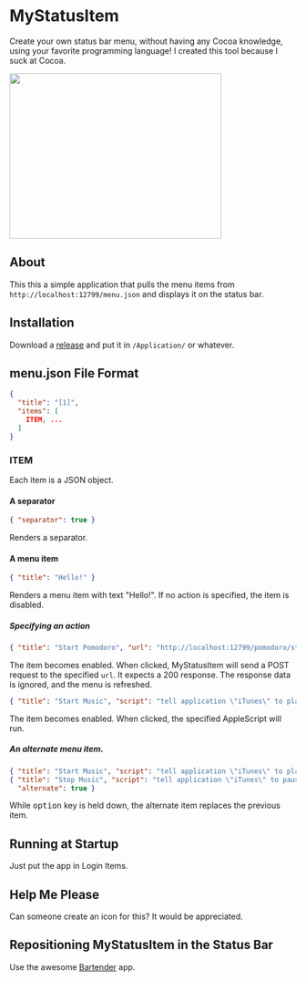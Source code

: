 
MyStatusItem
============

Create your own status bar menu, without having any Cocoa knowledge, using your favorite programming language!
I created this tool because I suck at Cocoa.

<img src="http://i.imgur.com/hfNNYn7.png" width="372" height="290">


About
-----

This this a simple application that pulls the menu items from `http://localhost:12799/menu.json` and displays it on the status bar.


Installation
------------

Download a [release](https://github.com/dtinth/MyStatusItem/releases)
and put it in `/Application/` or whatever.



menu.json File Format
---------------------

```json
{
  "title": "[1]",
  "items": [
    ITEM, ...
  ]
}
```

### ITEM

Each item is a JSON object.


#### A separator

```json
{ "separator": true }
```

Renders a separator.


#### A menu item

```json
{ "title": "Hello!" }
```

Renders a menu item with text "Hello!".
If no action is specified, the item is disabled.


##### Specifying an action

```json
{ "title": "Start Pomodoro", "url": "http://localhost:12799/pomodoro/start" }
```

The item becomes enabled.
When clicked, MyStatusItem will send a POST request to the specified `url`.
It expects a 200 response.
The response data is ignored, and the menu is refreshed.

```json
{ "title": "Start Music", "script": "tell application \"iTunes\" to play" }
```

The item becomes enabled.
When clicked, the specified AppleScript will run.


##### An alternate menu item.

```json
{ "title": "Start Music", "script": "tell application \"iTunes\" to play" },
{ "title": "Stop Music", "script": "tell application \"iTunes\" to pause",
  "alternate": true }
```

While <kbd>option</kbd> key is held down, the alternate item replaces the previous item.




Running at Startup
------------------

Just put the app in Login Items.



Help Me Please
--------------

Can someone create an icon for this? It would be appreciated.



Repositioning MyStatusItem in the Status Bar
--------------------------------------------

Use the awesome [Bartender](http://www.macbartender.com/) app.





